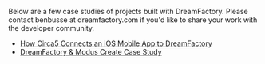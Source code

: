 Below are a few case studies of projects built with DreamFactory. Please contact benbusse at dreamfactory.com if you'd like to share your work with the developer community.

* [How Circa5 Connects an iOS Mobile App to DreamFactory](http://blog.dreamfactory.com/blog/bid/341114/How-Circa5-Connects-an-iOS-Mobile-App-to-DreamFactory)
* [DreamFactory & Modus Create Case Study](http://blog.dreamfactory.com/blog/bid/271225/DreamFactory-Modus-Create-Case-Study)